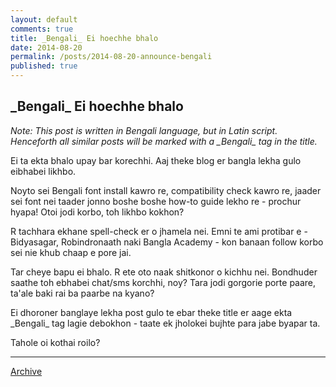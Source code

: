 ```yaml
---
layout: default
comments: true
title: _Bengali_ Ei hoechhe bhalo
date: 2014-08-20
permalink: /posts/2014-08-20-announce-bengali
published: true
---
```


## \_Bengali\_ Ei hoechhe bhalo

*Note: This post is written in Bengali language, but in Latin script. Henceforth all similar posts will be marked with a  \_Bengali\_ tag in the title.*

Ei ta ekta bhalo upay bar korechhi. Aaj theke blog er bangla lekha gulo eibhabei likhbo. 

Noyto sei Bengali font install kawro re, compatibility check kawro re, jaader sei font nei taader jonno boshe boshe how-to guide lekho re - prochur hyapa! Otoi jodi korbo, toh likhbo kokhon?

R tachhara ekhane spell-check er o jhamela nei. Emni te ami protibar e - Bidyasagar, Robindronaath naki Bangla Academy - kon banaan follow korbo sei nie khub chaap e pore jai.

Tar cheye bapu ei bhalo. R ete oto naak shitkonor o kichhu nei. Bondhuder saathe toh ebhabei chat/sms korchhi, noy? Tara jodi gorgorie porte paare, ta'ale baki rai ba paarbe na kyano? 

Ei dhoroner banglaye lekha post gulo te ebar theke title er aage ekta \_Bengali\_ tag lagie debokhon - taate ek jholokei bujhte para jabe byapar ta.

Tahole oi kothai roilo?

* * *

[Archive](../archive)

